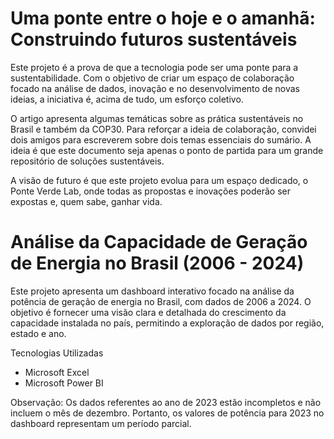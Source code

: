 # Uma ponte entre o hoje e o amanhã: Construindo futuros sustentáveis
Este projeto é a prova de que a tecnologia pode ser uma ponte para a sustentabilidade. Com o objetivo de criar um espaço de colaboração focado na análise de dados, inovação e no desenvolvimento de novas ideias, a iniciativa é, acima de tudo, um esforço coletivo.

O artigo apresenta algumas temáticas sobre as prática sustentáveis no Brasil e também da COP30. Para reforçar a ideia de colaboração, convidei dois amigos para escreverem sobre dois temas essenciais do sumário. A ideia é que este documento seja apenas o ponto de partida para um grande repositório de soluções sustentáveis.

A visão de futuro é que este projeto evolua para um espaço dedicado, o Ponte Verde Lab, onde todas as propostas e inovações poderão ser expostas e, quem sabe, ganhar vida.

# Análise da Capacidade de Geração de Energia no Brasil (2006 - 2024)

Este projeto apresenta um dashboard interativo focado na análise da potência de geração de energia no Brasil, com dados de 2006 a 2024. O objetivo é fornecer uma visão clara e detalhada do crescimento da capacidade instalada no país, permitindo a exploração de dados por região, estado e ano.

Tecnologias Utilizadas
- Microsoft Excel
- Microsoft Power BI

Observação: Os dados referentes ao ano de 2023 estão incompletos e não incluem o mês de dezembro. Portanto, os valores de potência para 2023 no dashboard representam um período parcial.
 
